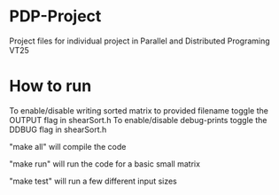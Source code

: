 # PDP-Project
Project files for individual project in Parallel and Distributed Programing VT25

# How to run
To enable/disable writing sorted matrix to provided filename toggle the OUTPUT flag in shearSort.h
To enable/disable debug-prints toggle the DDBUG flag in shearSort.h

"make all" will compile the code

"make run" will run the code for a basic small matrix

"make test" will run a few different input sizes


